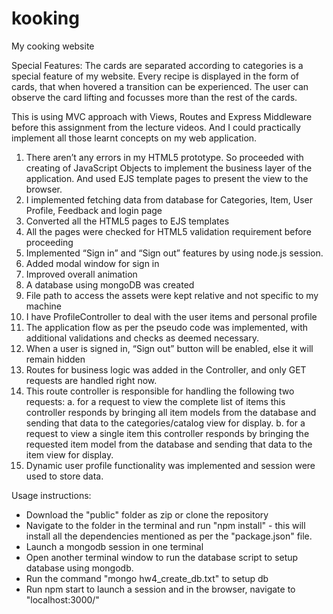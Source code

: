 # kooking
My cooking website

Special Features:
The cards are separated according to categories is a special feature of my website. Every recipe is displayed in the form of cards, that when hovered a transition can be experienced.
The user can observe the card lifting and focusses more than the rest of the cards.

This is using MVC approach with Views, Routes and Express Middleware before this assignment from the lecture videos. And I could practically implement all those learnt concepts on my web application.


1. There aren’t any errors in my HTML5 prototype. So proceeded with creating of JavaScript Objects to implement the business layer of the application. 
And used EJS template pages to present the view to the browser.
2. I implemented fetching data from database for Categories, Item, User Profile, Feedback and login page
3. Converted all the HTML5 pages to EJS templates
4. All the pages were checked for HTML5 validation requirement before proceeding
5. Implemented “Sign in” and “Sign out” features by using node.js session.
6. Added modal window for sign in
7. Improved overall animation
8. A database using mongoDB was created
9. File path to access the assets were kept relative and not specific to my machine
10. I have ProfileController to deal with the user items and personal profile
11. The application flow as per the pseudo code was implemented, with additional
validations and checks as deemed necessary.
12. When a user is signed in, “Sign out” button will be enabled, else it will remain hidden
13. Routes for business logic was added in the Controller, and only GET requests are handled right now.
14. This route controller is responsible for handling the following two requests:
    a. for a request to view the complete list of items this controller responds by
        bringing all item models from the database and sending that data to the
        categories/catalog view for display.
    b. for a request to view a single item this controller responds by bringing the
        requested item model from the database and sending that data to the item view for display.
15. Dynamic user profile functionality was implemented and session were used to store
data.

Usage instructions:
* Download the "public" folder as zip or clone the repository
* Navigate to the folder in the terminal and run "npm install" - this will install all the dependencies mentioned as per the "package.json" file.
* Launch a mongodb session in one terminal
* Open another terminal window to run the database script to setup database using mongodb.
* Run the command "mongo hw4_create_db.txt" to setup db
* Run npm start to launch a session and in the browser, navigate to "localhost:3000/"


